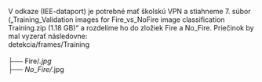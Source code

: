 V odkaze (IEE-dataport) je potrebné mať školskú VPN a stiahneme 7. súbor („Training_Validation images for Fire_vs_NoFire image classification Training.zip (1.18 GB)“ a rozdelíme ho do zložiek Fire a No_Fire. Priečinok by mal vyzerať následovne: <br />
detekcia/frames/Training <br />
                <br />├── Fire/*.jpg
                <br />├── No_Fire/*.jpg  
